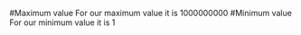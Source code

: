 #Maximum value
For our maximum value it is 1000000000 
#Minimum value
For our minimum value it is 1
